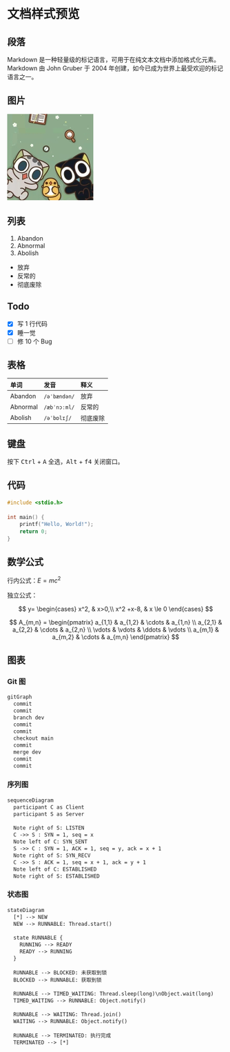 # 文档样式预览

## 段落

Markdown 是一种轻量级的标记语言，可用于在纯文本文档中添加格式化元素。Markdown 由 John Gruber 于 2004 年创建，如今已成为世界上最受欢迎的标记语言之一。

## 图片

![Demo Image](./@assets/demo-img.jpg)

## 列表

1. Abandon
2. Abnormal
3. Abolish

- 放弃
- 反常的
- 彻底废除

## Todo

- [x] 写 1 行代码
- [x] 睡一觉
- [ ] 修 10 个 Bug

## 表格

| 单词     | 发音         | 释义     |
| :------- | :----------- | :------- |
| Abandon  | `/əˈbændən/` | 放弃     |
| Abnormal | `/æbˈnɔːml/` | 反常的   |
| Abolish  | `/əˈbɒlɪʃ/`  | 彻底废除 |

## 键盘

按下 <kbd>Ctrl</kbd> + <kbd>A</kbd> 全选，<kbd>Alt</kbd> + <kbd>f4</kbd> 关闭窗口。

## 代码

```c
#include <stdio.h>

int main() {
    printf("Hello, World!");
    return 0;
}
```

## 数学公式

行内公式：$E=mc^2$

独立公式：

$$
y= \begin{cases} x^2, & x>0,\\ x^2 +x-8, & x \le 0 \end{cases}
$$

$$
A_{m,n} =
\begin{pmatrix}
a_{1,1} & a_{1,2} & \cdots & a_{1,n} \\
a_{2,1} & a_{2,2} & \cdots & a_{2,n} \\
\vdots  & \vdots  & \ddots & \vdots  \\
a_{m,1} & a_{m,2} & \cdots & a_{m,n}
\end{pmatrix}
$$

## 图表

### Git 图

```mermaid
gitGraph
  commit
  commit
  branch dev
  commit
  commit
  checkout main
  commit
  merge dev
  commit
  commit
```

### 序列图

```mermaid
sequenceDiagram
  participant C as Client
  participant S as Server

  Note right of S: LISTEN
  C ->> S : SYN = 1, seq = x
  Note left of C: SYN_SENT
  S ->> C : SYN = 1, ACK = 1, seq = y, ack = x + 1
  Note right of S: SYN_RECV
  C ->> S : ACK = 1, seq = x + 1, ack = y + 1
  Note left of C: ESTABLISHED
  Note right of S: ESTABLISHED
```

### 状态图

```mermaid
stateDiagram
  [*] --> NEW
  NEW --> RUNNABLE: Thread.start()

  state RUNNABLE {
    RUNNING --> READY
    READY --> RUNNING
  }

  RUNNABLE --> BLOCKED: 未获取到锁
  BLOCKED --> RUNNABLE: 获取到锁

  RUNNABLE --> TIMED_WAITING: Thread.sleep(long)\nObject.wait(long)
  TIMED_WAITING --> RUNNABLE: Object.notify()

  RUNNABLE --> WAITING: Thread.join()
  WAITING --> RUNNABLE: Object.notify()

  RUNNABLE --> TERMINATED: 执行完成
  TERMINATED --> [*]
```
